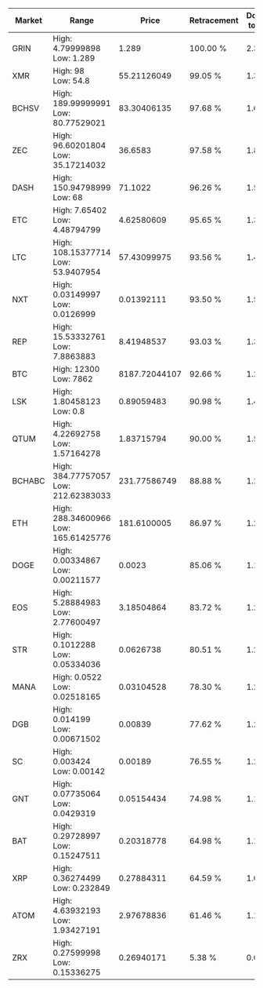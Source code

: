 | Market | Range | Price| Retracement | Doubles to 50% |
| --- | --- | --- | --- | --- |
| GRIN | High: 4.79999898<br />Low: 1.289 | 1.289 | 100.00 % | 2.36 |
| XMR | High: 98<br />Low: 54.8 | 55.21126049 | 99.05 % | 1.38 |
| BCHSV | High: 189.99999991<br />Low: 80.77529021 | 83.30406135 | 97.68 % | 1.63 |
| ZEC | High: 96.60201804<br />Low: 35.17214032 | 36.6583 | 97.58 % | 1.80 |
| DASH | High: 150.94798999<br />Low: 68 | 71.1022 | 96.26 % | 1.54 |
| ETC | High: 7.65402<br />Low: 4.48794799 | 4.62580609 | 95.65 % | 1.31 |
| LTC | High: 108.15377714<br />Low: 53.9407954 | 57.43099975 | 93.56 % | 1.41 |
| NXT | High: 0.03149997<br />Low: 0.0126999 | 0.01392111 | 93.50 % | 1.59 |
| REP | High: 15.53332761<br />Low: 7.8863883 | 8.41948537 | 93.03 % | 1.39 |
| BTC | High: 12300<br />Low: 7862 | 8187.72044107 | 92.66 % | 1.23 |
| LSK | High: 1.80458123<br />Low: 0.8 | 0.89059483 | 90.98 % | 1.46 |
| QTUM | High: 4.22692758<br />Low: 1.57164278 | 1.83715794 | 90.00 % | 1.58 |
| BCHABC | High: 384.77757057<br />Low: 212.62383033 | 231.77586749 | 88.88 % | 1.29 |
| ETH | High: 288.34600966<br />Low: 165.61425776 | 181.6100005 | 86.97 % | 1.25 |
| DOGE | High: 0.00334867<br />Low: 0.00211577 | 0.0023 | 85.06 % | 1.19 |
| EOS | High: 5.28884983<br />Low: 2.77600497 | 3.18504864 | 83.72 % | 1.27 |
| STR | High: 0.1012288<br />Low: 0.05334036 | 0.0626738 | 80.51 % | 1.23 |
| MANA | High: 0.0522<br />Low: 0.02518165 | 0.03104528 | 78.30 % | 1.25 |
| DGB | High: 0.014199<br />Low: 0.00671502 | 0.00839 | 77.62 % | 1.25 |
| SC | High: 0.003424<br />Low: 0.00142 | 0.00189 | 76.55 % | 1.28 |
| GNT | High: 0.07735064<br />Low: 0.0429319 | 0.05154434 | 74.98 % | 1.17 |
| BAT | High: 0.29728997<br />Low: 0.15247511 | 0.20318778 | 64.98 % | 1.11 |
| XRP | High: 0.36274499<br />Low: 0.232849 | 0.27884311 | 64.59 % | 1.07 |
| ATOM | High: 4.63932193<br />Low: 1.93427191 | 2.97678836 | 61.46 % | 1.10 |
| ZRX | High: 0.27599998<br />Low: 0.15336275 | 0.26940171 | 5.38 % | 0.00 |
